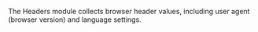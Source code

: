 The Headers module collects browser header values, including user agent (browser version) and language settings.